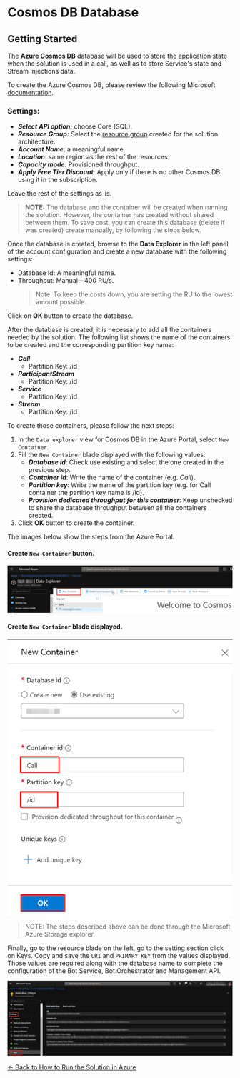 # Cosmos DB Database

## Getting Started

The **Azure Cosmos DB** database will be used to store the application state when the solution is used in a call, as well as to store Service's state and Stream Injections data.


To create the Azure Cosmos DB, please review the following Microsoft [documentation](https://docs.microsoft.com/en-us/azure/cosmos-db/create-cosmosdb-resources-portal#create-an-azure-cosmos-db-account).

### Settings:

- ***Select API option:*** choose Core (SQL).
- ***Resource Group:*** Select the [resource group](resource_group.md) created for the solution architecture.
- ***Account Name***: a meaningful name. 
- ***Location***: same region as the rest of the resources. 
- ***Capacity mode***: Provisioned throughput. 
- ***Apply Free Tier Discount***: Apply only if there is no other Cosmos DB using it in the subscription.

Leave the rest of the settings as-is.

> **NOTE:**  The database and the container will be created when running the solution. However, the container has created without shared between them. To save cost, you can create this database (delete if was created) create manually, by following the steps below.

Once the database is created, browse to the **Data Explorer** in the left panel of the account configuration and create a new database with the following settings: 

- Database Id: A meaningful name. 
- Throughput: Manual – 400 RU/s. 
    > Note: To keep the costs down, you are setting the RU to the lowest amount possible.

Click on **OK** button to create the database.

After the database is created, it is necessary to add all the containers needed by the solution. The following list shows the name of the containers to be created and the corresponding partition key name:

- ***Call***
    - Partition Key: /id
- ***ParticipantStream***
    - Partition Key: /id
- ***Service***
    - Partition Key: /id
- ***Stream***
    - Partition Key: /id

To create those containers, please follow the next steps:

1. In the `Data explorer` view for Cosmos DB in the Azure Portal, select `New Container`.
1. Fill the `New Container` blade displayed with the following values:
    - ***Database id***: Check use existing and select the one created in the previous step.
    - ***Container id***: Write the name of the container (e.g. *Call*).
    - ***Partition key***: Write the name of the partition key (e.g. for Call container the partition key name is /id).
    - ***Provision dedicated throughput for this container***: Keep unchecked to share the database throughput between all the containers created.
1. Click **OK** button to create the container.

The images below show the steps from the Azure Portal.

#### Create `New Container` button.

![Add new container](./images/cosmos_db_create_new_container.png)

#### Create `New Container` blade displayed.

![Fill the data to create the container](./images/cosmos_db_create_new_container_blade.png)

>NOTE: The steps described above can be done through the Microsoft Azure Storage explorer. 


Finally, go to the resource blade on the left, go to the setting section click on Keys. Copy and save the `URI` and `PRIMARY KEY` from the values displayed. Those values are required along with the database name to complete the configuration of the Bot Service, Bot Orchestrator and Management API.

![Uri and primary key values to copy](./images/cosmos_db_key_and_connection_string.png)

[← Back to How to Run the Solution in Azure](README.md#how-to-run-the-solution-in-azure)
